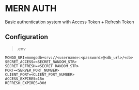 # MERN AUTH

Basic authentication system with Access Token + Refresh Token

## Configuration

> .env

```
MONGO_URI=mongodb+srv://<username>:<password>@<db_url>/<db>
SECRET_ACCESS=<SECRET_RANDOM_STR>
SECRET_REFRESH=<SECRET_RANDOM_STR>
PORT=<SERVER_PORT_NUMBER>
CLIENT_PORT=<CLIENT_PORT_NUMBER>
ACCESS_EXPIRES=15m
REFRESH_EXPIRES=30d
```